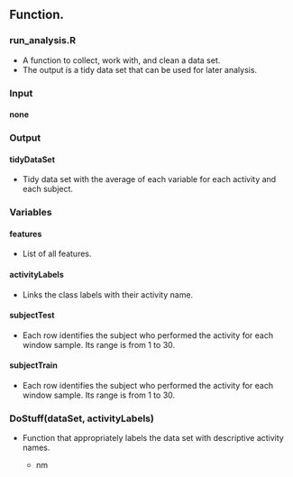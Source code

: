 ## Function.

### run_analysis.R

  * A function to collect, work with, and clean a data set. 
  * The output is a tidy data set that can be used for later analysis.

  ### Input

  #### none

  ### Output

  #### tidyDataSet

  * Tidy data set with the average of each variable for each activity and each subject. 

### Variables

 #### features

 * List of all features.

 #### activityLabels

 * Links the class labels with their activity name.

 #### subjectTest

 * Each row identifies the subject who performed the activity for each window sample. Its range is from 1 to 30. 

 #### subjectTrain

* Each row identifies the subject who performed the activity for each window sample. Its range is from 1 to 30. 

### DoStuff(dataSet, activityLabels)

* Function that appropriately labels the data set with descriptive activity names.
  
  * nm
